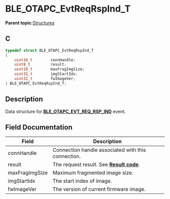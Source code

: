 # BLE\_OTAPC\_EvtReqRspInd\_T

**Parent topic:**[Structures](GUID-EC15A075-E242-42DD-8E5A-738EB3C8CD49.md)

## C

```c
typedef struct BLE_OTAPC_EvtReqRspInd_T
{
    uint16_t        connHandle;
    uint8_t         result;
    uint16_t        maxFragImgSize;
    uint32_t        imgStartIdx;
    uint32_t        fwImageVer;
} BLE_OTAPC_EvtReqRspInd_T;
```

## Description

Data structure for **[BLE\_OTAPC\_EVT\_REQ\_RSP\_IND](GUID-19484883-2CB0-4497-A6CF-3A4254BBF654.md)** event.

## Field Documentation

|Field|Description|
|-----|-----------|
|connHandle|Connection handle associated with this connection.|
|result|The request result. See **[Result code](GUID-06CE5132-9A89-4C0D-8F78-DF8BB927F8A0.md)**.|
|maxFragImgSize|Maximum fragmented image size.|
|imgStartIdx|The start index of image.|
|fwImageVer|The version of current firmware image.|

